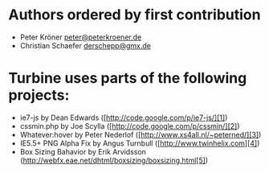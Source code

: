 Authors ordered by first contribution
=====================================

  - Peter Kröner <peter@peterkroener.de>
  - Christian Schaefer <derschepp@gmx.de>



Turbine uses parts of the following projects:
=============================================

  - ie7-js by Dean Edwards ([http://code.google.com/p/ie7-js/][1])
  - cssmin.php by Joe Scylla ([http://code.google.com/p/cssmin/][2])
  - Whatever:hover by Peter Nederlof ([http://www.xs4all.nl/~peterned/][3])
  - IE5.5+ PNG Alpha Fix by Angus Turnbull ([http://www.twinhelix.com][4])
  - Box Sizing Bahavior by Erik Arvidsson (http://webfx.eae.net/dhtml/boxsizing/boxsizing.html[5])


  [1]: http://code.google.com/p/ie7-js/
  [2]: http://code.google.com/p/cssmin/
  [3]: http://www.xs4all.nl/~peterned/
  [4]: http://www.twinhelix.com
  [5]: http://webfx.eae.net/dhtml/boxsizing/boxsizing.html
